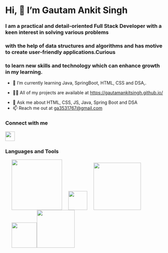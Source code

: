 # Hi, 👋 I’m Gautam Ankit Singh
### I am a practical and detail-oriented Full Stack Developer with a keen interest in solving various problems
### with the help of data structures and algorithms and has motive to create user-friendly applications.Curious
### to learn new skills and technology which can enhance growth in my learning.
- 🌱 I’m currently learning Java, SpringBoot, HTML, CSS and DSA,.
* 👨‍💻 All of my projects are available at https://gautamankitsingh.github.io/
- 💬 Ask me about HTML, CSS, JS, Java, Spring Boot and DSA
- 📫 Reach me out at ga3531767@gmail.com
### Connect with me
  <a href="https://www.linkedin.com/in/gautamankitsingh/"><img src="https://image.shutterstock.com/image-photo/valencia-spain-may-15-2017-260nw-1376872499.jpg" style="width:30px"></a>
### Languages and Tools
<p><span><img src="https://www.freepnglogos.com/uploads/html5-logo-png/html5-logo-image-logo-html-7.png" style="width:160px;margin-left:20px;"></span><span><img src="https://image.shutterstock.com/image-vector/logo-vector-css-3-low-260nw-1902943426.jpg" style="width:60px;margin-left:20px;"></span><span><img src="https://cdn.vox-cdn.com/assets/1087137/java_logo_640.jpg" style="width:150px;margin-left:20px;"></span><span><img src="https://www.freepnglogos.com/uploads/javascript-png/png-javascript-badge-picture-8.png" style="width:80px;margin-left:20px;"></span><span><img src="https://bgasparotto.com/wp-content/uploads/2017/12/spring-boot-logo.png" style="width:120px;"></span></p>
